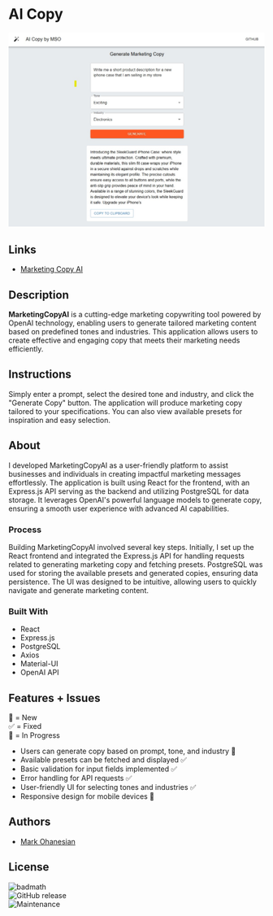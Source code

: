# AI Copy

![MarketingCopyAI preview image](/frontend/public/app-preview.jpg)

## Links
* [Marketing Copy AI](https://github.com/markohanesian/marketing-copy-ai)

## Description
**MarketingCopyAI** is a cutting-edge marketing copywriting tool powered by OpenAI technology, enabling users to generate tailored marketing content based on predefined tones and industries. This application allows users to create effective and engaging copy that meets their marketing needs efficiently.

## Instructions
Simply enter a prompt, select the desired tone and industry, and click the "Generate Copy" button. The application will produce marketing copy tailored to your specifications. You can also view available presets for inspiration and easy selection.

## About
I developed MarketingCopyAI as a user-friendly platform to assist businesses and individuals in creating impactful marketing messages effortlessly. The application is built using React for the frontend, with an Express.js API serving as the backend and utilizing PostgreSQL for data storage. It leverages OpenAI's powerful language models to generate copy, ensuring a smooth user experience with advanced AI capabilities.

### Process
Building MarketingCopyAI involved several key steps. Initially, I set up the React frontend and integrated the Express.js API for handling requests related to generating marketing copy and fetching presets. PostgreSQL was used for storing the available presets and generated copies, ensuring data persistence. The UI was designed to be intuitive, allowing users to quickly navigate and generate marketing content.

### Built With
* React
* Express.js
* PostgreSQL
* Axios
* Material-UI
* OpenAI API

## Features + Issues

🚀 = New  
✅ = Fixed  
🚧 = In Progress  

* Users can generate copy based on prompt, tone, and industry 🚀  
* Available presets can be fetched and displayed ✅  
* Basic validation for input fields implemented ✅  
* Error handling for API requests ✅  
* User-friendly UI for selecting tones and industries ✅  
* Responsive design for mobile devices 🚧  

## Authors
* [Mark Ohanesian](https://github.com/markohanesian)

## License
![badmath](https://img.shields.io/github/languages/top/nielsenjared/badmath)  
![GitHub release](https://img.shields.io/github/v/release/markohanesian/marketing-copy-ai)  
![Maintenance](https://img.shields.io/badge/Maintained%3F-yes-green.svg)  

